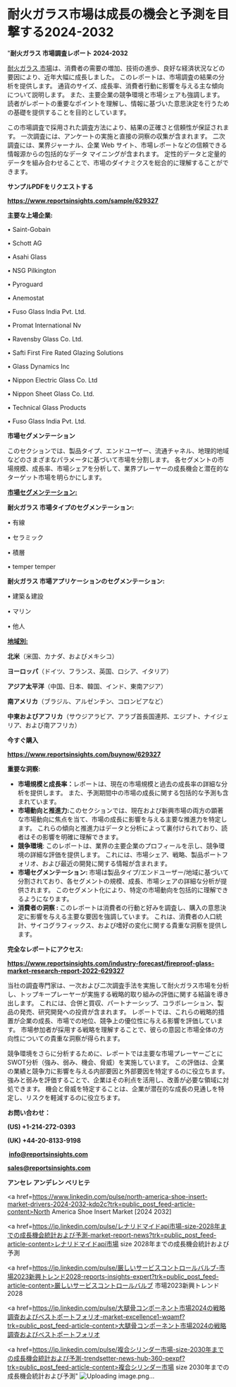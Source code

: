# 耐火ガラス市場は成長の機会と予測を目撃する2024-2032

"<strong>耐火ガラス 市場調査レポート 2024-2032</strong>

<a href=https://www.reportsinsights.com/sample/629327>耐火ガラス 市場</a>は、消費者の需要の増加、技術の進歩、良好な経済状況などの要因により、近年大幅に成長しました。 このレポートは、市場調査の結果の分析を提供します。 通貨のサイズ、成長率、消費者行動に影響を与える主な傾向について説明します。 また、主要企業の競争環境と市場シェアも強調します。 読者がレポートの重要なポイントを理解し、情報に基づいた意思決定を行うための基礎を提供することを目的としています。

この市場調査で採用された調査方法により、結果の正確さと信頼性が保証されます。 一次調査には、アンケートの実施と直接の洞察の収集が含まれます。 二次調査には、業界ジャーナル、企業 Web サイト、市場レポートなどの信頼できる情報源からの包括的なデータ マイニングが含まれます。 定性的データと定量的データを組み合わせることで、市場のダイナミクスを総合的に理解することができます。

<strong><b>サンプルPDFをリクエストする</b></strong>

<a href=https://www.reportsinsights.com/sample/629327><strong><u>https://www.reportsinsights.com/sample/629327</u></strong></a>

<strong>主要な上場企業:</strong>

• Saint-Gobain

• Schott AG

• Asahi Glass

• NSG Pilkington

• Pyroguard

• Anemostat

• Fuso Glass India Pvt. Ltd.

• Promat International Nv

• Ravensby Glass Co. Ltd.

• Safti First Fire Rated Glazing Solutions

• Glass Dynamics Inc

• Nippon Electric Glass Co. Ltd

• Nippon Sheet Glass Co. Ltd.

• Technical Glass Products

• Fuso Glass India Pvt. Ltd.

<strong>市場セグメンテーション</strong>

このセクションでは、製品タイプ、エンドユーザー、流通チャネル、地理的地域などのさまざまなパラメータに基づいて市場を分割します。 各セグメントの市場規模、成長率、市場シェアを分析して、業界プレーヤーの成長機会と潜在的なターゲット市場を明らかにします。

<strong><u>市場セグメンテーション</u></strong><strong><u>:</u></strong>

<strong>耐火ガラス 市場タイプのセグメンテーション:</strong>

• 有線

• セラミック

• 積層

• temper temper

<strong>耐火ガラス 市場アプリケーションのセグメンテーション:</strong>

• 建築＆建設

• マリン

• 他人

<strong><u>地域別</u></strong><strong><u>:</u></strong>

<strong>北米</strong>（米国、カナダ、およびメキシコ）

<strong>ヨーロッパ</strong>（ドイツ、フランス、英国、ロシア、イタリア）

<strong>アジア太平洋</strong>（中国、日本、韓国、インド、東南アジア）

<strong>南アメリカ</strong>（ブラジル、アルゼンチン、コロンビアなど）

<strong>中東およびアフリカ</strong>（サウジアラビア、アラブ首長国連邦、エジプト、ナイジェリア、および南アフリカ）

<strong>今すぐ購入</strong>

<a href=https://www.reportsinsights.com/buynow/629327><strong><u>https://www.reportsinsights.com/buynow/629327</u></strong></a>

<strong>重要な洞察:</strong>
<ul>
  <li><strong>市場規模と成長率：</strong>レポートは、現在の市場規模と過去の成長率の詳細な分析を提供します。 また、予測期間中の市場の成長に関する包括的な予測も含まれています。</li>
  <li><strong>市場動向と推進力:</strong>このセクションでは、現在および新興市場の両方の顕著な市場動向に焦点を当て、市場の成長に影響を与える主要な推進力を特定します。 これらの傾向と推進力はデータと分析によって裏付けられており、読者はその影響を明確に理解できます。</li>
  <li><strong>競争環境</strong>: このレポートは、業界の主要企業のプロフィールを示し、競争環境の詳細な評価を提供します。 これには、市場シェア、戦略、製品ポートフォリオ、および最近の開発に関する情報が含まれます。</li>
  <li><strong>市場セグメンテーション: </strong>市場は製品タイプ/エンドユーザー/地域に基づいて分割されており、各セグメントの規模、成長、市場シェアの詳細な分析が提供されます。 このセグメント化により、特定の市場動向を包括的に理解できるようになります。</li>
  <li><strong>消費者の洞察 : </strong>このレポートは消費者の行動と好みを調査し、購入の意思決定に影響を与える主要な要因を強調しています。 これは、消費者の人口統計、サイコグラフィックス、および嗜好の変化に関する貴重な洞察を提供します。</li>
</ul>
<strong>完全なレポートにアクセス:</strong>

<a href=https://www.reportsinsights.com/industry-forecast/fireproof-glass-market-research-report-2022-629327><strong><u><b>https://www.reportsinsights.com/industry-forecast/fireproof-glass-market-research-report-2022-629327</b></u></strong></a>

当社の調査専門家は、一次および二次調査手法を実施して耐火ガラス市場を分析し、トップキープレーヤーが実施する戦略的取り組みの評価に関する結論を導き出します。 これには、合併と買収、パートナーシップ、コラボレーション、製品の発売、研究開発への投資が含まれます。 レポートでは、これらの戦略的措置が企業の成長、市場での地位、競争上の優位性に与える影響を評価しています。 市場参加者が採用する戦略を理解することで、彼らの意図と市場全体の方向性についての貴重な洞察が得られます。

競争環境をさらに分析するために、レポートでは主要な市場プレーヤーごとにSWOT分析（強み、弱み、機会、脅威）を実施しています。 この評価は、企業の業績と競争力に影響を与える内部要因と外部要因を特定するのに役立ちます。 強みと弱みを評価することで、企業はその利点を活用し、改善が必要な領域に対処できます。 機会と脅威を特定することは、企業が潜在的な成長の見通しを特定し、リスクを軽減するのに役立ちます。

<strong>お問い合わせ：</strong>

<strong>(US) +1-214-272-0393</strong>

<strong>(UK) +44-20-8133-9198</strong>

<strong> </strong><a href=info@reportsinsights.com><strong><u>info@reportsinsights.com</u></strong></a>

<a href=sales@reportsinsights.com><strong><u>sales@reportsinsights.com</u></strong></a>

<strong>アンセレ アンデレン ベリヒテ</strong>

<a href=https://www.linkedin.com/pulse/north-america-shoe-insert-market-drivers-2024-2032-kdp2c?trk=public_post_feed-article-content>North America Shoe Insert Market [2024 2032]</a>

<a href=https://jp.linkedin.com/pulse/レナリドマイドapi市場-size-2028年までの成長機会統計および予測-market-report-news?trk=public_post_feed-article-content>レナリドマイドapi市場 size 2028年までの成長機会統計および予測</a>

<a href=https://jp.linkedin.com/pulse/厳しいサービスコントロールバルブ-市場2023新興トレンド2028-reports-insights-expert?trk=public_post_feed-article-content>厳しいサービスコントロールバルブ 市場2023新興トレンド2028</a>

<a href=https://jp.linkedin.com/pulse/大腿骨コンポーネント市場2024の戦略調査およびベストポートフォリオ-market-excellence1-wqamf?trk=public_post_feed-article-content>大腿骨コンポーネント市場2024の戦略調査およびベストポートフォリオ</a>

<a href=https://jp.linkedin.com/pulse/複合シリンダー市場-size-2030年までの成長機会統計および予測-trendsetter-news-hub-360-pexpf?trk=public_post_feed-article-content>複合シリンダー市場 size 2030年までの成長機会統計および予測</a>"
![Uploading image.png…]()

